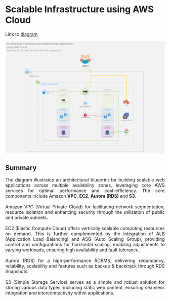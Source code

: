 # Scalable Infrastructure using AWS Cloud

Link to [diagram](https://miro.com/app/board/uXjVNhM6xNM=/?share_link_id=567410157721)

![](./FinalArchitecture.png)

## Summary
<div style="text-align: justify">
The diagram illustrates an architectural blueprint for building scalable web applications across multiple availability zones, leveraging core AWS services for optimal performance and cost-efficiency. The core components include Amazon <b>VPC</b>, <b>EC2</b>, <b>Aurora (RDS)</b> and <b>S3</b>. <br><br>
Amazon VPC (Virtual Private Cloud) for facilitating network segmentation, resource isolation and enhancing security through the utilization of public and private subnets. <br><br>
EC2 (Elastic Compute Cloud) offers vertically scalable computing resources on demand. This is further complemented by the integration of ALB (Application Load Balancing) and ASG (Auto Scaling Group), providing control and configurations for horizontal scaling, enabling adjustments to varying workloads, ensuring high availability and fault tolerance.
<br><br>
Aurora (RDS) for a high-performance RDBMS, delivering redundancy, reliability, scalability and features such as backup & backtrack through RDS Snapshots. <br><br>
S3 (Simple Storage Service) serves as a simple and robust solution for storing various data types, including static web content, ensuring seamless integration and interconnectivity within applications.
</div>
